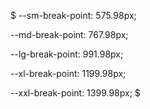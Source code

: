  
$ 
  --sm-break-point: 575.98px;

  --md-break-point: 767.98px;

  --lg-break-point: 991.98px;

  --xl-break-point: 1199.98px;

  --xxl-break-point: 1399.98px;
$